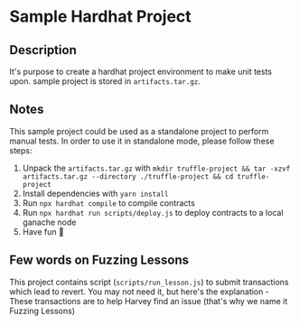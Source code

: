 # Sample Hardhat Project
## Description
It's purpose to create a hardhat project environment to make unit tests upon. sample project is stored in `artifacts.tar.gz`.
## Notes
This sample project could be used as a standalone project to perform manual tests. In order to use it in standalone mode, please follow these steps:
1) Unpack the `artifacts.tar.gz` with `mkdir truffle-project && tar -xzvf artifacts.tar.gz --directory ./truffle-project && cd truffle-project`
2) Install dependencies with `yarn install`
3) Run `npx hardhat compile` to compile contracts
4) Run `npx hardhat run scripts/deploy.js` to deploy contracts to a local ganache node
5) Have fun 🥳

## Few words on Fuzzing Lessons
This project contains script (`scripts/run_lesson.js`) to submit transactions which lead to revert. You may not need it, but here's the explanation - These transactions are to help Harvey find an issue (that's why we name it Fuzzing Lessons)
